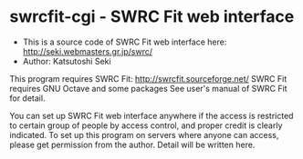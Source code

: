 swrcfit-cgi - SWRC Fit web interface
===========

* This is a source code of SWRC Fit web interface here: http://seki.webmasters.gr.jp/swrc/
* Author: Katsutoshi Seki

This program requires SWRC Fit: http://swrcfit.sourceforge.net/
SWRC Fit requires GNU Octave and some packages
See user's manual of SWRC Fit for detail.

You can set up SWRC Fit web interface anywhere if the access is restricted to
certain group of people by access control, and proper credit is clearly indicated.
To set up this program on servers where anyone can access, please get permission
from the author. Detail will be written here.
